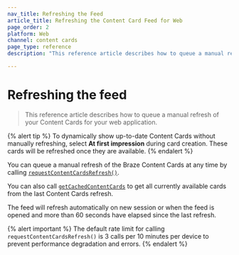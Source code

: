 ```yaml
---
nav_title: Refreshing the Feed
article_title: Refreshing the Content Card Feed for Web
page_order: 2
platform: Web
channel: content cards
page_type: reference
description: "This reference article describes how to queue a manual refresh of your Content Cards for your web application."

---
```


# Refreshing the feed

> This reference article describes how to queue a manual refresh of your Content Cards for your web application.

{% alert tip %}
To dynamically show up-to-date Content Cards without manually refreshing, select **At first impression** during card creation. These cards will be refreshed once they are available.
{% endalert %}

You can queue a manual refresh of the Braze Content Cards at any time by calling [`requestContentCardsRefresh()`](https://js.appboycdn.com/web-sdk/latest/doc/modules/braze.html#requestcontentcardsrefresh). 

You can also call [`getCachedContentCards`](https://js.appboycdn.com/web-sdk/latest/doc/modules/braze.html#getcachedcontentcards) to get all currently available cards from the last Content Cards refresh. 

The feed will refresh automatically on new session or when the feed is opened and more than 60 seconds have elapsed since the last refresh.

{% alert important %}
The default rate limit for calling `requestContentCardsRefresh()` is 3 calls per 10 minutes per device to prevent performance degradation and errors.
{% endalert %}